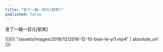 ```yaml
---
title: "变了一箱一百元[偷笑]"
published: false
---
```

变了一箱一百元[偷笑]



![]({{ "/assets/images/2016/12/2016-12-10-bian-le-y/1.mp4" | absolute_url }})
